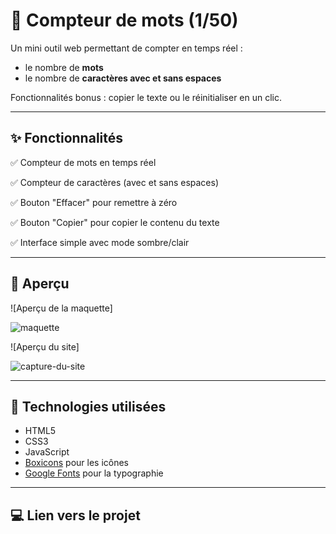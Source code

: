 # 📝 Compteur de mots (1/50)

Un mini outil web permettant de compter en temps réel :

- le nombre de **mots**
- le nombre de **caractères avec et sans espaces**

Fonctionnalités bonus : copier le texte ou le réinitialiser en un clic.

---

## ✨ Fonctionnalités

✅ Compteur de mots en temps réel

✅ Compteur de caractères (avec et sans espaces)

✅ Bouton "Effacer" pour remettre à zéro

✅ Bouton "Copier" pour copier le contenu du texte

✅ Interface simple avec mode sombre/clair

---

## 📸 Aperçu
![Aperçu de la maquette]

![maquette](https://github.com/user-attachments/assets/f0946e83-f639-44ab-9b39-2574d4628b7d)

![Aperçu du site]

![capture-du-site](https://github.com/user-attachments/assets/9325bf5c-2afd-4e85-8b25-3deab2ab0147)

---

## 🚀 Technologies utilisées

- HTML5
- CSS3
- JavaScript
- [Boxicons](https://boxicons.com/) pour les icônes
- [Google Fonts](https://fonts.google.com/) pour la typographie

---

## 💻 Lien vers le projet
